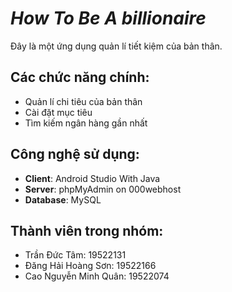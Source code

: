 # *How To Be A billionaire*
Đây là một ứng dụng quản lí tiết kiệm của bản thân.

## Các chức năng chính:
- Quản lí chi tiêu của bản thân
- Cài đặt mục tiêu
- Tìm kiếm ngân hàng gần nhất

## Công nghệ sử dụng:
- **Client**: Android Studio With Java
- **Server**: phpMyAdmin on 000webhost
- **Database**: MySQL

## Thành viên trong nhóm:
- Trần Đức Tâm: 19522131
- Đăng Hải Hoàng Sơn: 19522166
- Cao Nguyễn Minh Quân: 19522074

